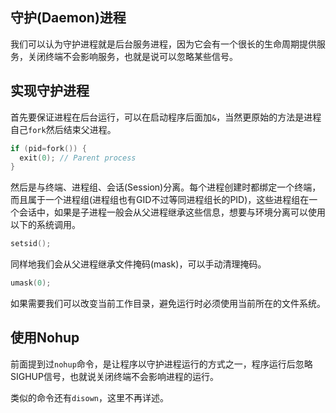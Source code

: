 
## 守护(Daemon)进程

我们可以认为守护进程就是后台服务进程，因为它会有一个很长的生命周期提供服务，关闭终端不会影响服务，也就是说可以忽略某些信号。

## 实现守护进程

首先要保证进程在后台运行，可以在启动程序后面加`&`，当然更原始的方法是进程自己`fork`然后结束父进程。

```c
if (pid=fork()) {
  exit(0); // Parent process
}
```

然后是与终端、进程组、会话(Session)分离。每个进程创建时都绑定一个终端，而且属于一个进程组(进程组也有GID不过等同进程组长的PID)，这些进程组在一个会话中，如果是子进程一般会从父进程继承这些信息，想要与环境分离可以使用以下的系统调用。

```c
setsid();
```

同样地我们会从父进程继承文件掩码(mask)，可以手动清理掩码。

```c
umask(0);
```

如果需要我们可以改变当前工作目录，避免运行时必须使用当前所在的文件系统。

## 使用Nohup

前面提到过`nohup`命令，是让程序以守护进程运行的方式之一，程序运行后忽略SIGHUP信号，也就说关闭终端不会影响进程的运行。

类似的命令还有`disown`，这里不再详述。
